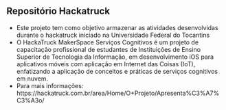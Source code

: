<h2>Repositório Hackatruck</h2>
<ul>
  <li> Este projeto tem como objetivo armazenar as atividades desenvolvidas durante o hackatruck iniciado na Universidade Federal do Tocantins </li>
  <li> O HackaTruck MakerSpace Serviços Cognitivos é um projeto de capacitação profissional de estudantes de Instituições de Ensino Superior de Tecnologia da Informação, em desenvolvimento iOS para aplicativos móveis com aplicação em Internet das Coisas (IoT), enfatizando a aplicação de conceitos e práticas de serviços cognitivos em nuvem. </li>
  <li> Para mais informações: https://hackatruck.com.br/area/Home/O+Projeto/Apresenta%C3%A7%C3%A3o/ </li>
<ul


